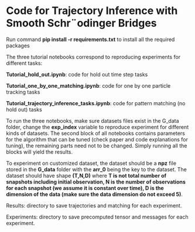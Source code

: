 # Code for Trajectory Inference with Smooth Schr¨odinger Bridges

Run command **pip install -r requirements.txt** to install all the required packages

The three tutorial notebooks correspond to reproducing experiments for different tasks:

**Tutorial_hold_out.ipynb**: code for hold out time step tasks

**Tutorial_one_by_one_matching.ipynb**: code for one by one particle tracking tasks

**Tutorial_trajectory_inference_tasks.ipynb**: code for pattern matching (no hold out) tasks

To run the three notebooks, make sure datasets files exist in the G_data folder, change the **exp_index** variable to reproduce experiment for different kinds of datasets. The second block of all notebooks contains parameters for the algorithm that can be tuned (check paper and code explanations for tuning), the remaining parts need not to be changed. Simply running all the blocks will yield the results.

To experiment on customized dataset, the dataset should be a **npz** file stored in the **G_data** folder with the **arr_0** being the key to the dataset. The dataset should have shape **(T,N,D)** where **T is not total number of snapshots including initial observation, N is the number of observations for each snapshot (we assume it is constant over time), D is the dimension of the data (make sure the data dimension do not exceed 5)**.

Results: directory to save trajectories and matching for each experiment.

Experiments: directory to save precomputed tensor and messages for each experiment.

